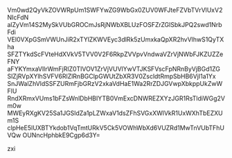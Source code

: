 Vm0wd2QyVkZOVWRpUm1SWFYwZG9WbGx0ZUV0WFJteFZVbTVrVlUxV2NIcFdN
alZyVm14S2MySkVUbGROCmJsRjNWbXBLUzFOSFZrZGlSbkJPQ2swd1NrbFdi
VEI0VXpGSmVWUnJiR2xTYlZKWVEyc3dlRk5zUmxkaQpXR2hvVlhwS1QyTXha
SFZTYkdScFVteHdXVkV5TVV0V2F6RkpZVVpvVndwaVZrVjNWbFJKZUZZeFNY
aFYKYmxaVllrWmFjRlZ0TlVOV1ZrVjVUVlYwVTJKSFVscFpNRnByVjBGd1ZG
SlZjRVpXYlhSVFV6RlZlRnBGClpGWUtZbXR3V0ZscldtRmpSbHB6VjI1a1Yx
SnJWalZhVldSSFZURmFjbGRzV2xkaVdHaE1Wa2RrZDJGVwpXbkppUkZwWFlU
RndXRmxVUms1bFZsWnlDbHBIYTB0VmExcDNWREZXYzJGR1RsTldiWGg2Vm0w
MWEyRXgKV25Sa1JGSldZa1pLZWxaV1dsZFhSVGxXWlVkR1UxWXhTbEZXUm1S
clpHeE5lUXBTYkdob1VqTmtURkV5Ck5VOWhWbXd6VUZRd1MwTnVUbTFhUVQw
OUNncHphbkE9Cgp6d3Y=

zxi